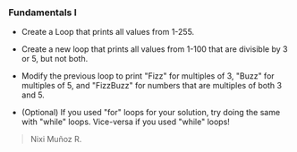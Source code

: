 ### Fundamentals I

- Create a Loop that prints all values from 1-255.

- Create a new loop that prints all values from 1-100 that are divisible by 3 or 5, but not both.

- Modify the previous loop to print "Fizz" for multiples of 3, "Buzz" for multiples of 5, and "FizzBuzz" for numbers that are multiples of both 3 and 5.

- (Optional) If you used "for" loops for your solution, try doing the same with "while" loops. Vice-versa if you used "while" loops!

> Nixi Muñoz R.